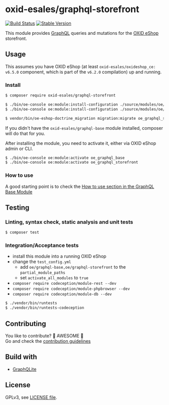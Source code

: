 # oxid-esales/graphql-storefront

[![Build Status](https://img.shields.io/github/workflow/status/OXID-eSales/graphql-storefront-module/CI?style=for-the-badge)](https://github.com/OXID-eSales/graphql-storefront-module/actions)
[![Stable Version](https://img.shields.io/packagist/v/OXID-eSales/graphql-storefront?style=for-the-badge&logo=composer&label=latest)](https://packagist.org/packages/oxid-esales/graphql-storefront)

This module provides [GraphQL](https://www.graphql.org) queries and mutations for the [OXID eShop](https://www.oxid-esales.com/) storefront.

## Usage

This assumes you have OXID eShop (at least `oxid-esales/oxideshop_ce: v6.5.0` component, which is part of the `v6.2.0` compilation) up and running.

### Install

```bash
$ composer require oxid-esales/graphql-storefront

$ ./bin/oe-console oe:module:install-configuration ./source/modules/oe/graphql-base
$ ./bin/oe-console oe:module:install-configuration ./source/modules/oe/graphql-storefront

$ vendor/bin/oe-eshop-doctrine_migration migration:migrate oe_graphql_storefront
```

If you didn't have the `oxid-esales/graphql-base` module installed, composer will do that for you.

After installing the module, you need to activate it, either via OXID eShop admin or CLI.

```bash
$ ./bin/oe-console oe:module:activate oe_graphql_base
$ ./bin/oe-console oe:module:activate oe_graphql_storefront
```

### How to use

A good starting point is to check the [How to use section in the GraphQL Base Module](https://github.com/OXID-eSales/graphql-base-module/#how-to-use)

## Testing

### Linting, syntax check, static analysis and unit tests

```bash
$ composer test
```

### Integration/Acceptance tests

- install this module into a running OXID eShop
- change the `test_config.yml`
  - add `oe/graphql-base,oe/graphql-storefront` to the `partial_module_paths`
  - set `activate_all_modules` to `true`
- `composer require codeception/module-rest --dev`
- `composer require codeception/module-phpbrowser --dev`
- `composer require codeception/module-db --dev`

```bash
$ ./vendor/bin/runtests
$ ./vendor/bin/runtests-codeception
```

## Contributing

You like to contribute? 🙌 AWESOME 🙌\
Go and check the [contribution guidelines](CONTRIBUTING.md)

## Build with

- [GraphQLite](https://graphqlite.thecodingmachine.io/)

## License

GPLv3, see [LICENSE file](LICENSE).
